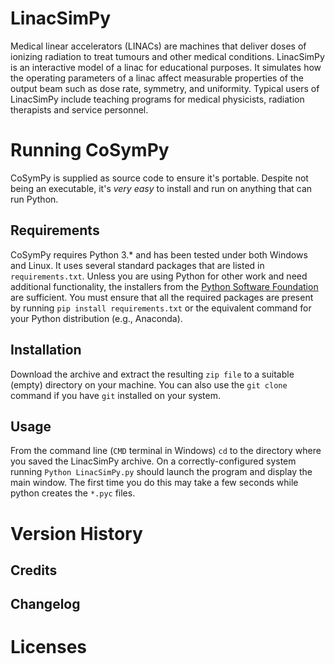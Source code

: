# LinacSimPy
Medical linear accelerators (LINACs) are machines that deliver doses of ionizing radiation to treat tumours and other medical conditions.
LinacSimPy is an interactive model of a linac for educational purposes. It simulates how the operating parameters of a linac affect measurable properties of the output beam such as dose rate, symmetry, and uniformity.
Typical users of LinacSimPy include teaching programs for medical physicists, radiation therapists and service personnel.

# Running CoSymPy
CoSymPy is supplied as source code to ensure it's portable. Despite not being an executable, it's *very easy* to install and run on anything that can run Python.

## Requirements
CoSymPy requires Python 3.* and has been tested under both Windows and Linux. It uses several standard packages that are listed in `requirements.txt`.
Unless you are using Python for other work and need additional functionality, the installers from the [Python Software Foundation](https://www.python.org/) are sufficient.
You must ensure that all the required packages are present by running `pip install requirements.txt` or the equivalent command for your Python distribution (e.g., Anaconda).

## Installation
Download the archive and extract the resulting `zip file` to a suitable (empty) directory on your machine. You can also use the `git clone` command if you have `git` installed on your system.


## Usage
From the command line (`CMD` terminal in Windows) `cd` to the directory where you saved the LinacSimPy archive. On a correctly-configured system running `Python LinacSimPy.py` should launch the program and display the main window. The first time you do this may take a few seconds while python creates the `*.pyc` files. 

# Version History

## Credits

## Changelog

# Licenses

